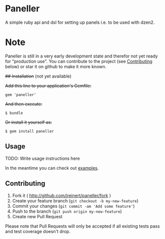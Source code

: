 # Paneller

A simple ruby api and dsl for setting up panels i.e. to be used with dzen2.

# Note

Paneller is still in a very early development state and therefor not yet ready
for "production use". You can contribute to the project (see [Contributing](#contributing) below) or star it on github to make it more known.

~~## Installation~~ (not yet available)

~~Add this line to your application's Gemfile:~~

    gem 'paneller'

~~And then execute:~~

    $ bundle

~~Or install it yourself as:~~

    $ gem install paneller

## Usage

TODO: Write usage instructions here

In the meantime you can check out [examples](examples).

## Contributing

1. Fork it ( http://github.com/jreinert/paneller/fork )
2. Create your feature branch (`git checkout -b my-new-feature`)
3. Commit your changes (`git commit -am 'Add some feature'`)
4. Push to the branch (`git push origin my-new-feature`)
5. Create new Pull Request

Please note that Pull Requests will only be accepted if all existing tests pass
and test coverage doesn't drop.
